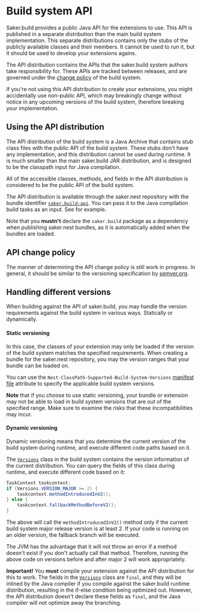 # Build system API

Saker.build provides a public Java API for the extensions to use. This API is published in a separate distribution than the main build system implementation. This separate distributions contains only the stubs of the publicly available classes and their members. It cannot be used to run it, but it should be used to develop your extensions agains.

The API distribution contains the APIs that the saker.build system authors take responsibility for. These APIs are tracked between releases, and are governed under the [change policy](#api-change-policy) of the build system.

If you're not using this API distribution to create your extensions, you might accidentally use non-public API, which may breakingly change without notice in any upcoming versions of the build system, therefore breaking your implementation.

## Using the API distribution

The API distribution of the build system is a Java Archive that contains stub class files with the public API of the build system. These stubs don't have any implementation, and this distribution cannot be used during runtime. It is much smaller than the main saker.build JAR distribution, and is designed to be the classpath input for Java compilation.

All of the accessible classes, methods, and fields in the API distribution is considered to be the public API of the build system.

The API distribution is available through the saker.nest repository with the bundle identifier [`saker.build-api`](https://nest.saker.build/package/saker.build). You can pass it to the Java compilation build tasks as an input. See [](root:/saker.java.compiler/doc/examples/nestbundleclasspath.html) for example.

Note that you **mustn't** declare the `saker.build` package as a dependency when publishing saker.nest bundles, as it is automatically added when the bundles are loaded.

## API change policy

<div class="doc-wip">

The manner of determining the API change policy is still work in progress. In general, it should be similar to the versioning specification by [semver.org](https://semver.org/). 

</div>

## Handling different versions

When building against the API of saker.build, you may handle the version requirements against the build system in various ways. Statically or dynamically.

#### Static versioning

In this case, the classes of your extension may only be loaded if the version of the build system matches the specified requirements. When creating a bundle for the saker.nest repository, you may the version ranges that your bundle can be loaded on.

You can use the `Nest-ClassPath-Supported-Build-System-Versions` [manifest file](root:/saker.nest/doc/devguide/bundleformat.html#manifest-file) attribute to specify the applicable build system versions.

**Note** that if you choose to use static versioning, your bundle or extension may not be able to load in build system versions that are out of the specified range. Make sure to examine the risks that these incompatibilities may incur.

#### Dynamic versioning

Dynamic versioning means that you determine the current version of the build system during runtime, and execute different code paths based on it.

The [`Versions`](/javadoc/saker/build/meta/Versions.html) class in the build system contains the version information of the current distribution. You can query the fields of this class during runtime, and execute different code based on it:

```java
TaskContext taskcontext;
if (Versions.VERSION_MAJOR >= 2) {
	taskcontext.methodIntroducedInV2();
} else {
	taskcontext.fallbackMethodBeforeV2();
}
```

The above will call the `methodIntroducedInV2()` method only if the current build system major release version is at least 2. If your code is running on an older version, the fallback branch will be executed.

The JVM has the advantage that it will *not* throw an error if a method doesn't exist if you don't actually call that method. Therefore, running the above code on versions before and after major 2 will work appropriately.

**Important!** You **must** compile your extension against the API distribution for this to work. The fields in the [`Versions`](/javadoc/saker/build/meta/Versions.html) class are `final`, and they will be inlined by the Java compiler if you compile against the saker.build runtime distribution, resulting in the if-else condition being optimized out. However, the API distribution doesn't declare these fields as `final`, and the Java compiler will not optimize away the branching.
